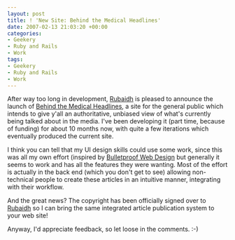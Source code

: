 ```yaml
---
layout: post
title: ! 'New Site: Behind the Medical Headlines'
date: 2007-02-13 21:03:20 +00:00
categories:
- Geekery
- Ruby and Rails
- Work
tags:
- Geekery
- Ruby and Rails
- Work
---
```

After way too long in development, [Rubaidh](http://www.rubaidh.com/) is pleased to announce the launch of [Behind the Medical Headlines](http://www.behindthemedicalheadlines.com/), a site for the general public which intends to give y'all an authoritative, unbiased view of what's currently being talked about in the media.  I've been developing it (part time, because of funding) for about 10 months now, with quite a few iterations which eventually produced the current site.

I think you can tell that my UI design skills could use some work, since this was all my own effort (inspired by [Bulletproof Web Design](http://www.simplebits.com/publications/bulletproof/) but generally it seems to work and has all the features they were wanting.  Most of the effort is actually in the back end (which you don't get to see) allowing non-technical people to create these articles in an intuitive manner, integrating with their workflow.

And the great news?  The copyright has been officially signed over to [Rubaidh](http://www.rubaidh.com/) so I can bring the same integrated article publication system to your web site!

Anyway, I'd appreciate feedback, so let loose in the comments. :-)
